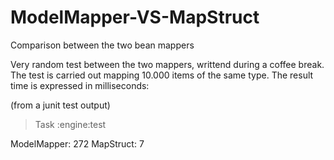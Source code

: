 # ModelMapper-VS-MapStruct
Comparison between the two bean mappers

Very random test between the two mappers, writtend during a coffee break.
The test is carried out mapping 10.000 items of the same type. The result time is expressed in milliseconds:


(from a junit test output)

> Task :engine:test

ModelMapper: 272
MapStruct: 7
